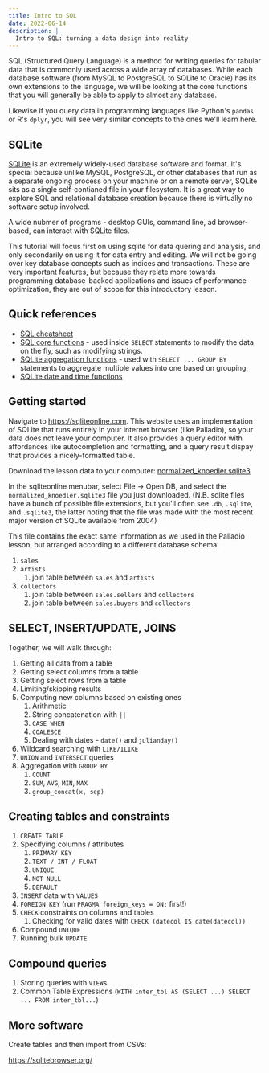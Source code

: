 ```yaml
---
title: Intro to SQL
date: 2022-06-14
description: |
  Intro to SQL: turning a data design into reality
---
```


SQL (Structured Query Language) is a method for writing queries for tabular data that is commonly used across a wide array of databases. While each database software (from MySQL to PostgreSQL to SQLite to Oracle) has its own extensions to the language, we will be looking at the core functions that you will generally be able to apply to almost any database.

Likewise if you query data in programming languages like Python's `pandas` or R's `dplyr`, you will see very similar concepts to the ones we'll learn here.

## SQLite

[SQLite](https://sqlite.org/index.html) is an extremely widely-used database software and format. It's special because unlike MySQL, PostgreSQL, or other databases that run as a separate ongoing process on your machine or on a remote server, SQLite sits as a single self-contianed file in your filesystem. It is a great way to explore SQL and relational database creation because there is virtually no software setup involved.

A wide nubmer of programs - desktop GUIs, command line, ad browser-based, can interact with SQLite files.

This tutorial will focus first on using sqlite for data quering and analysis, and only secondarily on using it for data entry and editing.
We will not be going over key database concepts such as indices and transactions.
These are very important features, but because they relate more towards programming database-backed applications and issues of performance optimization, they are out of scope for this introductory lesson.

## Quick references

- [SQL cheatsheet](https://www.sqltutorial.org/sql-cheat-sheet/)
- [SQL core functions](https://sqlite.org/lang_corefunc.html) - used inside `SELECT` statements to modify the data on the fly, such as modifying strings.
- [SQLite aggregation functions](https://www.sqlite.org/lang_aggfunc.html) - used with `SELECT ... GROUP BY` statements to aggregate multiple values into one based on grouping.
- [SQLite date and time functions](https://www.sqlite.org/lang_datefunc.html)
## Getting started

Navigate to <https://sqliteonline.com>. This website uses an implementation of SQLite that runs entirely in your internet browser (like Palladio), so your data does not leave your computer. It also provides a query editor with affordances like autocompletion and formatting, and a query result dispay that provides a nicely-formatted table.

Download the lesson data to your computer: [normalized_knoedler.sqlite3](/assets/data/normalized_knoedler.sqlite3)

In the sqliteonline menubar, select File -> Open DB, and select the `normalized_knoedler.sqlite3` file you just downloaded. (N.B. sqlite files have a bunch of possible file extensions, but you'll often see `.db`, `.sqlite`, and `.sqlite3`, the latter noting that the file was made with the most recent major version of SQLite available from 2004)

This file contains the exact same information as we used in the Palladio lesson, but arranged according to a different database schema:

1. `sales`
2. `artists`
   1. join table between `sales` and `artists`
3. `collectors`
   1. join table between `sales.sellers` and `collectors`
   2. join table between `sales.buyers` and `collectors`

## SELECT, INSERT/UPDATE, JOINS

Together, we will walk through:

1. Getting all data from a table
2. Getting select columns from a table
3. Getting select rows from a table
4. Limiting/skipping results
5. Computing new columns based on existing ones
   1. Arithmetic
   2. String concatenation with `||`
   3. `CASE WHEN`
   4. `COALESCE`
   5. Dealing with dates - `date()` and `julianday()`
6. Wildcard searching with `LIKE/ILIKE`
7. `UNION` and `INTERSECT` queries
8. Aggregation with `GROUP BY`
   1. `COUNT`
   2. `SUM`, `AVG`, `MIN`, `MAX`
   3. `group_concat(x, sep)`


## Creating tables and constraints

1. `CREATE TABLE`
2. Specifying columns / attributes
   1. `PRIMARY KEY`
   2. `TEXT / INT / FLOAT`
   3. `UNIQUE`
   4. `NOT NULL`
   5. `DEFAULT`
3. `INSERT` data with `VALUES`
5. `FOREIGN KEY` (run `PRAGMA foreign_keys = ON;` first!)
6. `CHECK` constraints on columns and tables
   1. Checking for valid dates with `CHECK (datecol IS date(datecol))`
7. Compound `UNIQUE`
8. Running bulk `UPDATE`

## Compound queries
1. Storing queries with `VIEW`s
2. Common Table Expressions (`WITH inter_tbl AS (SELECT ...) SELECT ... FROM inter_tbl...`)

## More software

Create tables and then import from CSVs:

https://sqlitebrowser.org/
